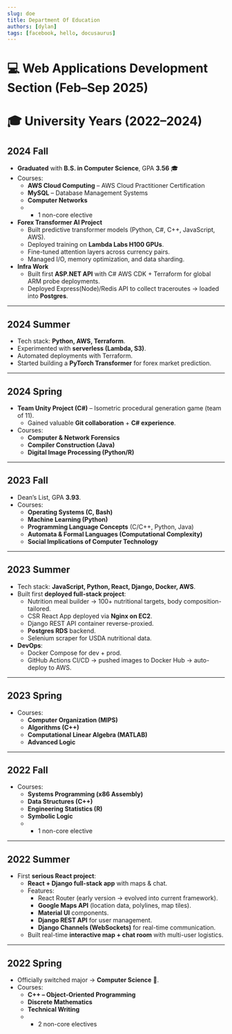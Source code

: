 ```yaml
---
slug: doe
title: Department Of Education
authors: [dylan]
tags: [facebook, hello, docusaurus]
---
```


# 💻 Web Applications Development Section (Feb–Sep 2025)

# 🎓 University Years (2022–2024)

## 2024 Fall

- **Graduated** with **B.S. in Computer Science**, GPA **3.56** 🎓
- Courses:
  - **AWS Cloud Computing** – AWS Cloud Practitioner Certification
  - **MySQL** – Database Management Systems
  - **Computer Networks**
  - - 1 non-core elective
- **Forex Transformer AI Project**
  - Built predictive transformer models (Python, C#, C++, JavaScript, AWS).
  - Deployed training on **Lambda Labs H100 GPUs**.
  - Fine-tuned attention layers across currency pairs.
  - Managed I/O, memory optimization, and data sharding.
- **Infra Work**
  - Built first **ASP.NET API** with C# AWS CDK + Terraform for global ARM probe deployments.
  - Deployed Express(Node)/Redis API to collect traceroutes → loaded into **Postgres**.

---

## 2024 Summer

- Tech stack: **Python, AWS, Terraform**.
- Experimented with **serverless (Lambda, S3)**.
- Automated deployments with Terraform.
- Started building a **PyTorch Transformer** for forex market prediction.

---

## 2024 Spring

- **Team Unity Project (C#)** – Isometric procedural generation game (team of 11).
  - Gained valuable **Git collaboration** + **C# experience**.
- Courses:
  - **Computer & Network Forensics**
  - **Compiler Construction (Java)**
  - **Digital Image Processing (Python/R)**

---

## 2023 Fall

- Dean’s List, GPA **3.93**.
- Courses:
  - **Operating Systems (C, Bash)**
  - **Machine Learning (Python)**
  - **Programming Language Concepts** (C/C++, Python, Java)
  - **Automata & Formal Languages (Computational Complexity)**
  - **Social Implications of Computer Technology**

---

## 2023 Summer

- Tech stack: **JavaScript, Python, React, Django, Docker, AWS**.
- Built first **deployed full-stack project**:
  - Nutrition meal builder → 100+ nutritional targets, body composition-tailored.
  - CSR React App deployed via **Nginx on EC2**.
  - Django REST API container reverse-proxied.
  - **Postgres RDS** backend.
  - Selenium scraper for USDA nutritional data.
- **DevOps**:
  - Docker Compose for dev + prod.
  - GitHub Actions CI/CD → pushed images to Docker Hub → auto-deploy to AWS.

---

## 2023 Spring

- Courses:
  - **Computer Organization (MIPS)**
  - **Algorithms (C++)**
  - **Computational Linear Algebra (MATLAB)**
  - **Advanced Logic**

---

## 2022 Fall

- Courses:
  - **Systems Programming (x86 Assembly)**
  - **Data Structures (C++)**
  - **Engineering Statistics (R)**
  - **Symbolic Logic**
  - - 1 non-core elective

---

## 2022 Summer

- First **serious React project**:
  - **React + Django full-stack app** with maps & chat.
  - Features:
    - React Router (early version → evolved into current framework).
    - **Google Maps API** (location data, polylines, map tiles).
    - **Material UI** components.
    - **Django REST API** for user management.
    - **Django Channels (WebSockets)** for real-time communication.
  - Built real-time **interactive map + chat room** with multi-user logistics.

---

## 2022 Spring

- Officially switched major → **Computer Science** 🎉.
- Courses:
  - **C++ – Object-Oriented Programming**
  - **Discrete Mathematics**
  - **Technical Writing**
  - - 2 non-core electives
